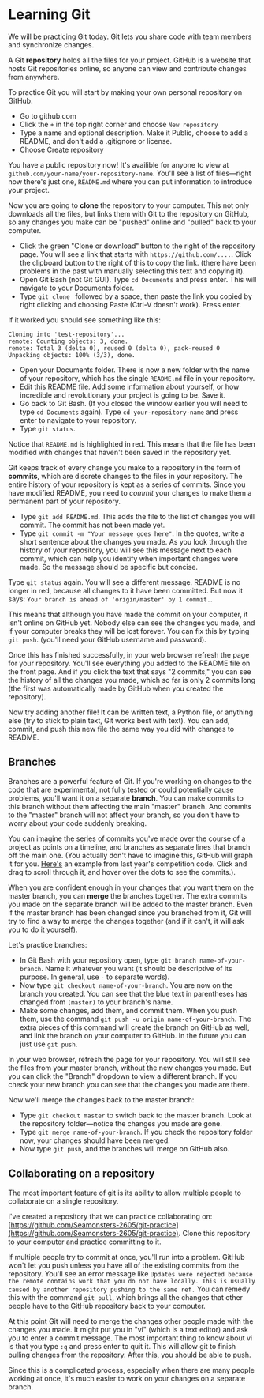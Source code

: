 # Learning Git

We will be practicing Git today. Git lets you share code with team members and synchronize changes.

A Git **repository** holds all the files for your project. GitHub is a website that hosts Git repositories online, so anyone can view and contribute changes from anywhere.

To practice Git you will start by making your own personal repository on GitHub.

- Go to github.com
- Click the `+` in the top right corner and choose `New repository`
- Type a name and optional description. Make it Public, choose to add a README, and don't add a .gitignore or license.
- Choose Create repository

You have a public repository now! It's availible for anyone to view at `github.com/your-name/your-repository-name`. You'll see a list of files&mdash;right now there's just one, `README.md` where you can put information to introduce your project.

Now you are going to **clone** the repository to your computer. This not only downloads all the files, but links them with Git to the repository on GitHub, so any changes you make can be "pushed" online and "pulled" back to your computer.

- Click the green "Clone or download" button to the right of the repository page. You will see a link that starts with `https://github.com/....`. Click the clipboard button to the right of this to copy the link. (there have been problems in the past with manually selecting this text and copying it).
- Open Git Bash (not Git GUI). Type `cd Documents` and press enter. This will navigate to your Documents folder.
- Type `git clone ` followed by a space, then paste the link you copied by right clicking and choosing Paste (Ctrl-V doesn't work). Press enter.

If it worked you should see something like this:

```
Cloning into 'test-repository'...
remote: Counting objects: 3, done.
remote: Total 3 (delta 0), reused 0 (delta 0), pack-reused 0
Unpacking objects: 100% (3/3), done.
```

- Open your Documents folder. There is now a new folder with the name of your repository, which has the single `README.md` file in your repository.
- Edit this README file. Add some information about yourself, or how incredible and revolutionary your project is going to be. Save it.
- Go back to Git Bash. (If you closed the window earlier you will need to type `cd Documents` again). Type `cd your-repository-name` and press enter to navigate to your repository.
- Type `git status`.

Notice that `README.md` is highlighted in red. This means that the file has been modified with changes that haven't been saved in the repository yet.

Git keeps track of every change you make to a repository in the form of **commits**, which are discrete changes to the files in your repository. The entire history of your repository is kept as a series of commits. Since you have modified README, you need to *commit* your changes to make them a permanent part of your repository.

- Type `git add README.md`. This adds the file to the list of changes you will commit. The commit has not been made yet.
- Type `git commit -m "Your message goes here"`. In the quotes, write a short sentence about the changes you made. As you look through the history of your repository, you will see this message next to each commit, which can help you identify when important changes were made. So the message should be specific but concise.

Type `git status` again. You will see a different message. README is no longer in red, because all changes to it have been committed. But now it says: `Your branch is ahead of 'origin/master' by 1 commit.`.

This means that although you have made the commit on your computer, it isn't online on GitHub yet. Nobody else can see the changes you made, and if your computer breaks they will be lost forever. You can fix this by typing `git push`. (you'll need your GitHub username and password).

Once this has finished successfully, in your web browser refresh the page for your repository. You'll see everything you added to the README file on the front page. And if you click the text that says "2 commits," you can see the history of all the changes you made, which so far is only 2 commits long (the first was automatically made by GitHub when you created the repository).

Now try adding another file! It can be written text, a Python file, or anything else (try to stick to plain text, Git works best with text). You can add, commit, and push this new file the same way you did with changes to README.

## Branches

Branches are a powerful feature of Git. If you're working on changes to the code that are experimental, not fully tested or could potentially cause problems, you'll want it on a separate **branch**. You can make commits to this branch without them affecting the main "master" branch. And commits to the "master" branch will not affect your branch, so you don't have to worry about your code suddenly breaking.

You can imagine the series of commits you've made over the course of a project as points on a timeline, and branches as separate lines that branch off the main one. (You actually don't have to imagine this, GitHub will graph it for you. [Here's](https://github.com/Seamonsters-2605/CompetitionBot2017/network) an example from last year's competition code. Click and drag to scroll through it, and hover over the dots to see the commits.).

When you are confident enough in your changes that you want them on the master branch, you can **merge** the branches together. The extra commits you made on the separate branch will be added to the master branch. Even if the master branch has been changed since you branched from it, Git will try to find a way to merge the changes together (and if it can't, it will ask you to do it yourself).

Let's practice branches:

- In Git Bash with your repository open, type `git branch name-of-your-branch`. Name it whatever you want (it should be descriptive of its purpose. In general, use `-` to separate words).
- Now type `git checkout name-of-your-branch`. You are now on the branch you created. You can see that the blue text in parentheses has changed from `(master)` to your branch's name.
- Make some changes, add them, and commit them. When you push them, use the command `git push -u origin name-of-your-branch`. The extra pieces of this command will create the branch on GitHub as well, and link the branch on your computer to GitHub. In the future you can just use `git push`.

In your web browser, refresh the page for your repository. You will still see the files from your master branch, without the new changes you made. But you can click the "Branch" dropdown to view a different branch. If you check your new branch you can see that the changes you made are there.

Now we'll merge the changes back to the master branch:

- Type `git checkout master` to switch back to the master branch. Look at the repository folder&mdash;notice the changes you made are gone.
- Type `git merge name-of-your-branch`. If you check the repository folder now, your changes should have been merged.
- Now type `git push`, and the branches will merge on GitHub also.

## Collaborating on a repository

The most important feature of git is its ability to allow multiple people to collaborate on a single repository.

I've created a repository that we can practice collaborating on: [https://github.com/Seamonsters-2605/git-practice](https://github.com/Seamonsters-2605/git-practice). Clone this repository to your computer and practice committing to it.

If multiple people try to commit at once, you'll run into a problem. GitHub won't let you push unless you have all of the existing commits from the repository. You'll see an error message like `Updates were rejected because the remote contains work that you do not have locally. This is usually caused by another repository pushing to the same ref.` You can remedy this with the command `git pull`, which brings all the changes that other people have to the GitHub repository back to your computer.

At this point Git will need to merge the changes other people made with the changes you made. It might put you in "vi" (which is a text editor) and ask you to enter a commit message. The most important thing to know about vi is that you type `:q` and press enter to quit it. This will allow git to finish pulling changes from the repository. After this, you should be able to push.

Since this is a complicated process, especially when there are many people working at once, it's much easier to work on your changes on a separate branch.